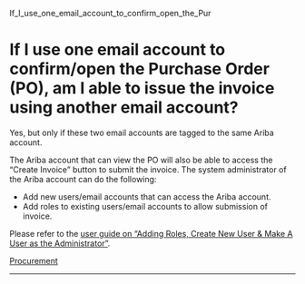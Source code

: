 If_I_use_one_email_account_to_confirm_open_the_Pur



If I use one email account to confirm/open the Purchase Order (PO), am I able to issue the invoice using another email account?
===============================================================================================================================

Yes, but only if these two email accounts are tagged to the same Ariba account.

The Ariba account that can view the PO will also be able to access the “Create Invoice” button to submit the invoice. The system administrator of the Ariba account can do the following:

* Add new users/email accounts that can access the Ariba account.
* Add roles to existing users/email accounts to allow submission of invoice.

Please refer to the [user guide on “Adding Roles, Create New User & Make A User as the Administrator”](/wp-content/uploads/2024/12/Adding-Roles-Create-New-User.pdf).

[Procurement](https://www.sutd.edu.sg/tag/procurement/)

---

